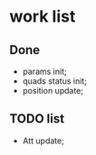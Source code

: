 # work list

## Done

- params init;
- quads status init;
- position update;

## TODO list

- Att update;